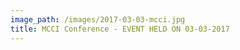 ```yaml
---
image_path: /images/2017-03-03-mcci.jpg
title: MCCI Conference - EVENT HELD ON 03-03-2017
---
```

